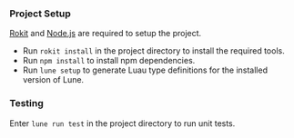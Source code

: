 ### Project Setup
[Rokit](https://github.com/rojo-rbx/rokit) and [Node.js](https://nodejs.org) are required to setup the project.

- Run `rokit install` in the project directory to install the required tools.
- Run `npm install` to install npm dependencies.
- Run `lune setup` to generate Luau type definitions for the installed version of Lune.

### Testing
Enter `lune run test` in the project directory to run unit tests.
